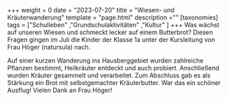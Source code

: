 +++
weight = 0
date = "2023-07-20"
title = "Wiesen- und Kräuterwanderung"
template = "page.html"
description =""
[taxonomies]
tags = ["Schulleben" ,"Grundschulaktivitäten" ,"Kultur" ]
+++
Was wächst auf unseren Wiesen und schmeckt lecker auf einem
Butterbrot? Diesen Fragen gingen im Juli die Kinder der Klasse 1a
unter der Kursleitung von Frau Höger (natursula) nach.
<!-- more -->
Auf einer kurzen Wanderung ins Hausberggebiet wurden zahlreiche
Pflanzen bestimmt, Heilkräuter entdeckt und auch probiert.
Anschließend wurden Kräuter gesammelt und verarbeitet. Zum
Abschluss gab es als Stärkung ein Brot mit selbstgemachter
Kräuterbutter. War das ein schöner Ausflug!
Vielen Dank an Frau Höger!